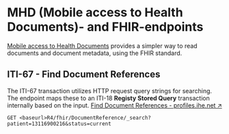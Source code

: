 # MHD (Mobile access to Health Documents)- and FHIR-endpoints
[Mobile access to Health Documents](https://profiles.ihe.net/ITI/MHD/index.html) provides a simpler way to read documents and document metadata, using the FHIR standard.
## ITI-67 - Find Document References
The ITI-67 transaction utilizes HTTP request query strings for searching. The endpoint maps these to an ITI-18 **Registy Stored Query** transaction internally based on the input.
[Find Document References - profiles.ihe.net ↗](https://profiles.ihe.net/ITI/MHD/ITI-67.html)

```
GET <baseurl>R4/fhir/DocumentReference/_search?patient=13116900216&status=current
```
